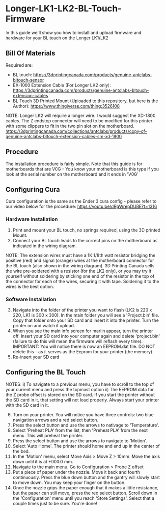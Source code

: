 # Longer-LK1-LK2-BL-Touch-Firmware
In this guide we'll show you how to install and upload firmware and hardware for your BL touch on the Longer LK1/LK2

## Bill Of Materials 
Required are: 

- BL touch: https://3dprintingcanada.com/products/genuine-antclabs-bltouch-sensor
- EX-1000 Extension Cable (For Longer LK2 only): https://3dprintingcanada.com/products/genuine-antclabs-bltouch-extension-cables
- BL Touch 3D Printed Mount (Uploaded to this repository, but here is the Author): https://www.thingiverse.com/thing:3526108

NOTE: Longer LK2 will require a longer wire. I would suggest the XD-1800 cables. The Z endstop connector will need to be modified for this printer with some clippers to fit in the two pin slot on the motherboard. 
https://3dprintingcanada.com/collections/antclabs/products/copy-of-genuine-antclabs-bltouch-extension-cables-sm-xd-1800

## Procedure 

The installation procedure is fairly simple. Note that this guide is for motherboards that are V0G - You know your motherboard is this type if you look at the serial number on the motherboard and it ends in 'V0G'

## Configuring Cura

Cura configuration is the same as the Ender 3 cura config - please refer to our video below for the procedure: 
https://youtu.be/dRgWrepDUBE?t=1316

### Hardware Installation 

1) Print and mount your BL touch, no springs required, using the 3D printed Mount. 
2) Connect your BL touch leads to the correct pins on the motherboard as indicated in the wiring diagram.

NOTE: The extension wires must have a 1K 1/8th watt resistor bridging the positive (red) and signal (orange) wires at the motherboard connector for the BL touch (also shown in the wiring diagram). 3D Printing Canada sells the wire pre-soldered with a resistor (for the LK2 only), or you may try it yourself without soldering by sticking one end of the resistor in the top of the connector for each of the wires, securing it with tape. Soldering it to the wires is the best option. 

### Software Installation

3) Navigate into the folder of the printer you want to flash (LK2 is 220 x 220, LK1 is 300 x 300). In the main folder you will see a 'Project.bin' file. Copy that folder onto your SD card and insert it into the printer. Turn the printer on and watch it upload. 
4) When you see the main info screen for marlin appear, turn the printer off. Insert your SD card into your computer again and delete 'project.bin' (failure to do this will mean the firmware will reflash every time). IMPORTANT: You will notice there is now an EEPROM.dat file. DO NOT delete this - as it serves as the Eeprom for your printer (the memory).
5) Re-insert your SD card

## Configuring the BL Touch
NOTES:
i) To navigate to a previous menu, you have to scroll to the top of your current menu and press the topmost option 
ii) The EEPROM data for the Z probe offset is stored on the SD card. If you start the printer without the SD card in it, that setting will not load properly. Always start your printer with the SD card in it. 


6) Turn on your printer. You will notice you have three controls: two blue navigation arrows and a red select button. 
7) Press the select button and use the arrows to nativage to 'Temperature'.
8) Select 'Preheat PLA' from the list, then 'Preheat PLA' from the next menu. This will preheat the printer.
9) Press the select button and use the arrows to navigate to 'Motion'.
10) Select 'Auto Home'. The printer should home and end up in the center of the bed.
11) In the 'Motion' menu, select Move Axis > Move Z > 10mm. Move the axis down until it is at +000.0 mm. 
12) Navigate to the main menu. Go to Configuration > Probe Z offset
13) Put a piece of paper under the nozzle. Move it back and fourth continuously. Press the blue down button and the gantry will slowly start to move down. You may keep your finger on the button. 
14) Once the nozzle grips the paper enough that it makes a little resistance, but the paper can still move, press the red select button. Scroll down in the 'Configuration' menu until you reach 'Store Settings'. Select that a couple times just to be sure. You're done! 


